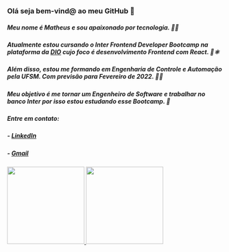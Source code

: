 ### Olá seja bem-vind@ ao meu GitHub 👋

##### Meu nome é Matheus e sou apaixonado por tecnologia. 👨‍💻

##### Atualmente estou cursando o Inter Frontend Developer Bootcamp na plataforma da [DIO](https://digitalinnovation.one/) cujo foco é desenvolvimento Frontend com React. 🌱⚛️

##### Além disso, estou me formando em Engenharia de Controle e Automação pela UFSM. Com previsão para Fevereiro de 2022. 👨‍🎓

##### Meu objetivo é me tornar um Engenheiro de Software e trabalhar no banco Inter por isso estou estudando esse Bootcamp. 🤩

##### Entre em contato:

##### - [LinkedIn](https://www.linkedin.com/in/matheusmslima)
##### - [Gmail](mailto:matheusmslima@gmail.com)

<div>
  <a href="https://github.com/matheusmslima">
  <img height="180em" src="https://github-readme-stats.vercel.app/api?username=matheusmslima&show_icons=true&theme=light&include_all_commits=true&count_private=true"/>
  <img height="180em" src="https://github-readme-stats.vercel.app/api/top-langs/?username=matheusmslima&layout=compact&langs_count=16&theme=light"/>
</div>
  
<!--
**matheusmslima/matheusmslima** is a ✨ _special_ ✨ repository because its `README.md` (this file) appears on your GitHub profile.

Here are some ideas to get you started:

- 🔭 I’m currently working on ...
- 🌱 I’m currently learning ...
- 👯 I’m looking to collaborate on ...
- 🤔 I’m looking for help with ...
- 💬 Ask me about ...
- 📫 How to reach me: ...
- 😄 Pronouns: ...
- ⚡ Fun fact: ...
-->
